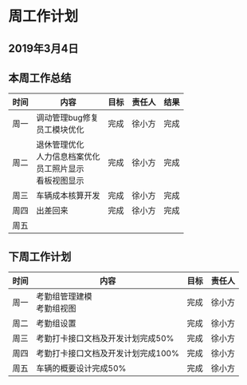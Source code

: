 # 周工作计划

## 2019年3月4日

## 本周工作总结

|时间|内容|目标|责任人|结果|
|--|--|--|--|--|
|周一|调动管理bug修复<br/>员工模块优化|完成|徐小方|完成|
|周二|退休管理优化<br/>人力信息档案优化<br/>员工照片显示<br/>看板视图显示|完成|徐小方|完成|
|周三|车辆成本核算开发|完成|徐小方|完成|
|周四|出差回来|完成|徐小方|完成|
|周五|||||

## 下周工作计划

|时间|内容|目标|责任人|
|--|--|--|--|
|周一|考勤组管理建模<br/>考勤组视图|完成|徐小方|
|周二|考勤组设置|完成|徐小方|
|周三|考勤打卡接口文档及开发计划完成50%|完成|徐小方|
|周四|考勤打卡接口文档及开发计划完成100%|完成|徐小方|
|周五|车辆的概要设计完成50%|完成|徐小方|


